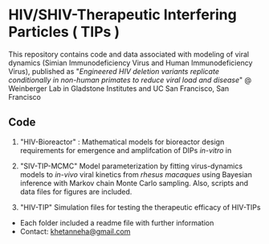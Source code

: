 # HIV/SHIV-Therapeutic Interfering Particles ( TIPs )

This repository contains code and data associated with modeling of viral dynamics (Simian Immunodeficiency Virus and Human Immunodeficiency Virus), published as "_Engineered HIV deletion variants replicate 
conditionally in non-human primates to reduce viral load and disease_" 
@ Weinberger Lab in Gladstone Institutes and UC San Francisco, San Francisco




## Code
1. "HIV-Bioreactor" : 
    Mathematical models for bioreactor design requirements for emergence and amplifcation of DIPs _in-vitro_ in 

2. "SIV-TIP-MCMC"
    Model parameterization by fitting virus-dynamics models to _in-vivo_ viral kinetics from _rhesus macaques_ using Bayesian inference with Markov chain Monte Carlo sampling. Also, scripts and data files for figures are included.


3. "HIV-TIP"
	Simulation files for testing the therapeutic efficacy of HIV-TIPs


- Each folder included a readme file with further information
- Contact: khetanneha@gmail.com